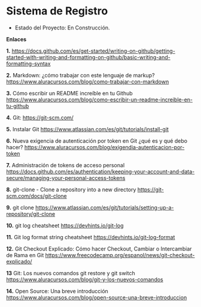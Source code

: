<h1> Sistema de Registro </h1>

- Estado del Proyecto: En Construcción.

**Enlaces**

**1.** https://docs.github.com/es/get-started/writing-on-github/getting-started-with-writing-and-formatting-on-github/basic-writing-and-formatting-syntax

**2.** Markdown: ¿cómo trabajar con este lenguaje de markup?
https://www.aluracursos.com/blog/como-trabajar-con-markdown

**3.** Cómo escribir un README increíble en tu Github
https://www.aluracursos.com/blog/como-escribir-un-readme-increible-en-tu-github

**4.** Git:
https://git-scm.com/

**5.** Instalar Git
https://www.atlassian.com/es/git/tutorials/install-git

**6.** Nueva exigencia de autenticación por token en Git ¿qué es y qué debo hacer?
https://www.aluracursos.com/blog/exigendia-autenticacion-por-token

**7.** Administración de tokens de acceso personal
https://docs.github.com/es/authentication/keeping-your-account-and-data-secure/managing-your-personal-access-tokens

**8.** git-clone - Clone a repository into a new directory
https://git-scm.com/docs/git-clone

**9.** git clone
https://www.atlassian.com/es/git/tutorials/setting-up-a-repository/git-clone

**10.** git log cheatsheet
https://devhints.io/git-log

**11.** Git log format string cheatsheet
https://devhints.io/git-log-format

**12.** Git Checkout Explicado: Cómo hacer Checkout, Cambiar o Intercambiar de Rama en Git
https://www.freecodecamp.org/espanol/news/git-checkout-explicado/

**13** Git: Los nuevos comandos git restore y git switch
https://www.aluracursos.com/blog/git-y-los-nuevos-comandos

**14.** Open Source: Una breve introducción
https://www.aluracursos.com/blog/open-source-una-breve-introduccion

